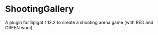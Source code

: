 # ShootingGallery
A plugin for Spigot 1.12.2 to create a shooting arena game (with RED and GREEN wool).
